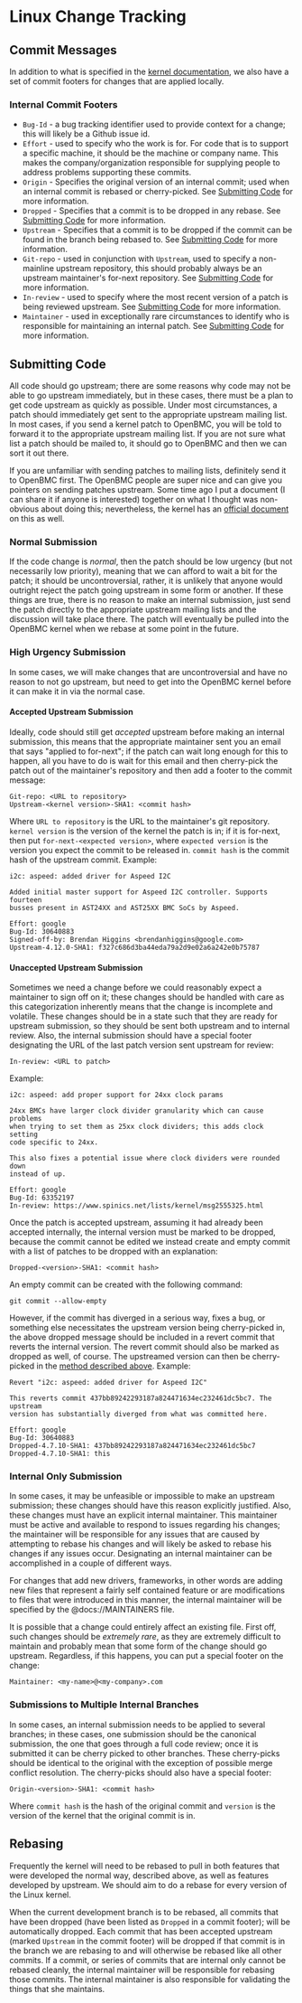 # Linux Change Tracking

## Commit Messages

In addition to what is specified in the
[kernel documentation](https://github.com/torvalds/linux/blob/master/Documentation/process/submitting-patches.rst),
we also have a set of commit footers for changes that are applied locally.

### Internal Commit Footers

*   `Bug-Id` - a bug tracking identifier used to provide context for a change;
    this will likely be a Github issue id.
*   `Effort` - used to specify who the work is for. For code that is to support
    a specific machine, it should be the machine or company name. This makes the
    company/organization responsible for supplying people to address problems
    supporting these commits.
*   `Origin` - Specifies the original version of an internal commit; used when
    an internal commit is rebased or cherry-picked. See
    [Submitting Code](#submitting-code) for more information.
*   `Dropped` - Specifies that a commit is to be dropped in any rebase. See
    [Submitting Code](#submitting-code) for more information.
*   `Upstream` - Specifies that a commit is to be dropped if the commit can be
    found in the branch being rebased to. See
    [Submitting Code](#submitting-code) for more information.
*   `Git-repo` - used in conjunction with `Upstream`, used to specify a
    non-mainline upstream repository, this should probably always be an upstream
    maintainer's for-next repository. See [Submitting Code](#submitting-code)
    for more information.
*   `In-review` - used to specify where the most recent version of a patch is
    being reviewed upstream. See [Submitting Code](#submitting-code) for more
    information.
*   `Maintainer` - used in exceptionally rare circumstances to identify who is
    responsible for maintaining an internal patch. See
    [Submitting Code](#submitting-code) for more information.

## Submitting Code

All code should go upstream; there are some reasons why code may not be able to
go upstream immediately, but in these cases, there must be a plan to get code
upstream as quickly as possible. Under most circumstances, a patch should
immediately get sent to the appropriate upstream mailing list. In most cases, if
you send a kernel patch to OpenBMC, you will be told to forward it to the
appropriate upstream mailing list. If you are not sure what list a patch should
be mailed to, it should go to OpenBMC and then we can sort it out there.

If you are unfamiliar with sending patches to mailing lists, definitely send it
to OpenBMC first. The OpenBMC people are super nice and can give you pointers on
sending patches upstream. Some time ago I put a document (I can share it if
anyone is interested) together on what I thought was non-obvious about doing
this; nevertheless, the kernel has an
[official document](https://github.com/torvalds/linux/blob/master/Documentation/process/submitting-patches.rst)
on this as well.

### Normal Submission

If the code change is *normal*, then the patch should be low urgency (but not
necessarily low priority), meaning that we can afford to wait a bit for the
patch; it should be uncontroversial, rather, it is unlikely that anyone would
outright reject the patch going upstream in some form or another. If these
things are true, there is no reason to make an internal submission, just send
the patch directly to the appropriate upstream mailing lists and the discussion
will take place there. The patch will eventually be pulled into the OpenBMC
kernel when we rebase at some point in the future.

### High Urgency Submission

In some cases, we will make changes that are uncontroversial and have no reason
to not go upstream, but need to get into the OpenBMC kernel before it can make
it in via the normal case.

#### Accepted Upstream Submission

Ideally, code should still get *accepted* upstream before making an internal
submission, this means that the appropriate maintainer sent you an email that
says "applied to for-next"; if the patch can wait long enough for this to
happen, all you have to do is wait for this email and then cherry-pick the patch
out of the maintainer's repository and then add a footer to the commit message:

```
Git-repo: <URL to repository>
Upstream-<kernel version>-SHA1: <commit hash>
```

Where `URL to repository` is the URL to the maintainer's git repository.
`kernel version` is the version of the kernel the patch is in; if it is
for-next, then put `for-next-<expected version>`, where `expected version` is
the version you expect the commit to be released in. `commit hash` is the commit
hash of the upstream commit. Example:

```
i2c: aspeed: added driver for Aspeed I2C

Added initial master support for Aspeed I2C controller. Supports fourteen
busses present in AST24XX and AST25XX BMC SoCs by Aspeed.

Effort: google
Bug-Id: 30640883
Signed-off-by: Brendan Higgins <brendanhiggins@google.com>
Upstream-4.12.0-SHA1: f327c686d3ba44eda79a2d9e02a6a242e0b75787
```

#### Unaccepted Upstream Submission

Sometimes we need a change before we could reasonably expect a maintainer to
sign off on it; these changes should be handled with care as this categorization
inherently means that the change is incomplete and volatile. These changes
should be in a state such that they are ready for upstream submission, so they
should be sent both upstream and to internal review. Also, the internal
submission should have a special footer designating the URL of the last patch
version sent upstream for review:

```
In-review: <URL to patch>
```

Example:

```
i2c: aspeed: add proper support for 24xx clock params

24xx BMCs have larger clock divider granularity which can cause problems
when trying to set them as 25xx clock dividers; this adds clock setting
code specific to 24xx.

This also fixes a potential issue where clock dividers were rounded down
instead of up.

Effort: google
Bug-Id: 63352197
In-review: https://www.spinics.net/lists/kernel/msg2555325.html
```

Once the patch is accepted upstream, assuming it had already been accepted
internally, the internal version must be marked to be dropped, because the
commit cannot be edited we instead create and empty commit with a list of
patches to be dropped with an explanation:

```
Dropped-<version>-SHA1: <commit hash>
```

An empty commit can be created with the following command:

```
git commit --allow-empty
```

However, if the commit has diverged in a serious way, fixes a bug, or something
else necessitates the upstream version being cherry-picked in, the above dropped
message should be included in a revert commit that reverts the internal version.
The revert commit should also be marked as dropped as well, of course. The
upstreamed version can then be cherry-picked in the
[method described above](#accepted-upstream-submission). Example:

```
Revert "i2c: aspeed: added driver for Aspeed I2C"

This reverts commit 437bb89242293187a824471634ec232461dc5bc7. The upstream
version has substantially diverged from what was committed here.

Effort: google
Bug-Id: 30640883
Dropped-4.7.10-SHA1: 437bb89242293187a824471634ec232461dc5bc7
Dropped-4.7.10-SHA1: this
```

### Internal Only Submission

In some cases, it may be unfeasible or impossible to make an upstream
submission; these changes should have this reason explicitly justified. Also,
these changes must have an explicit internal maintainer. This maintainer must be
active and available to respond to issues regarding his changes; the maintainer
will be responsible for any issues that are caused by attempting to rebase his
changes and will likely be asked to rebase his changes if any issues occur.
Designating an internal maintainer can be accomplished in a couple of different
ways.

For changes that add new drivers, frameworks, in other words are adding new
files that represent a fairly self contained feature or are modifications to
files that were introduced in this manner, the internal maintainer will be
specified by the @docs://MAINTAINERS file.

It is possible that a change could entirely affect an existing file. First off,
such changes should be *extremely rare*, as they are extremely difficult to
maintain and probably mean that some form of the change should go upstream.
Regardless, if this happens, you can put a special footer on the change:

```
Maintainer: <my-name>@<my-company>.com
```

### Submissions to Multiple Internal Branches

In some cases, an internal submission needs to be applied to several branches;
in these cases, one submission should be the canonical submission, the one that
goes through a full code review; once it is submitted it can be cherry picked to
other branches. These cherry-picks should be identical to the original with the
exception of possible merge conflict resolution. The cherry-picks should also
have a special footer:

```
Origin-<version>-SHA1: <commit hash>
```

Where `commit hash` is the hash of the original commit and `version` is the
version of the kernel that the original commit is in.

## Rebasing

Frequently the kernel will need to be rebased to pull in both features that were
developed the normal way, described above, as well as features developed by
upstream. We should aim to do a rebase for every version of the Linux kernel.

When the current development branch is to be rebased, all commits that have been
dropped (have been listed as `Dropped` in a commit footer); will be
automatically dropped. Each commit that has been accepted upstream (marked
`Upstream` in the commit footer) will be dropped if that commit is in the branch
we are rebasing to and will otherwise be rebased like all other commits. If a
commit, or series of commits that are internal only cannot be rebased cleanly,
the internal maintainer will be responsible for rebasing those commits. The
internal maintainer is also responsible for validating the things that she
maintains.
